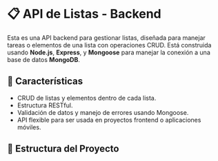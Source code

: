 # 📋 API de Listas - Backend

Esta es una API backend para gestionar listas, diseñada para manejar tareas o elementos de una lista con operaciones CRUD. Está construida usando **Node.js**, **Express**, y **Mongoose** para manejar la conexión a una base de datos **MongoDB**.

## 🚀 Características
- CRUD de listas y elementos dentro de cada lista.
- Estructura RESTful.
- Validación de datos y manejo de errores usando Mongoose.
- API flexible para ser usada en proyectos frontend o aplicaciones móviles.

## 📂 Estructura del Proyecto

